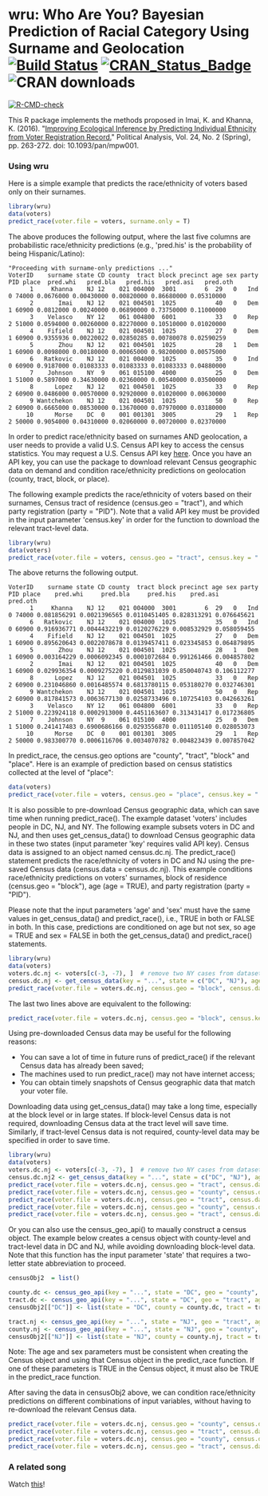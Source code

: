 # wru: Who Are You? Bayesian Prediction of Racial Category Using Surname and Geolocation [![Build Status](https://travis-ci.org/kosukeimai/wru.svg?branch=master)](https://travis-ci.org/kosukeimai/wru) [![CRAN_Status_Badge](https://www.r-pkg.org/badges/version-last-release/wru)](https://cran.r-project.org/package=wru) ![CRAN downloads](http://cranlogs.r-pkg.org/badges/grand-total/wru)
[![R-CMD-check](https://github.com/kosukeimai/wru/workflows/R-CMD-check/badge.svg)](https://github.com/kosukeimai/wru/actions)

This R package implements the methods proposed in Imai, K. and Khanna, K. (2016). "[Improving Ecological Inference by Predicting Individual Ethnicity from Voter Registration Record.](http://imai.princeton.edu/research/race.html)" Political Analysis, Vol. 24, No. 2 (Spring), pp. 263-272. doi: 10.1093/pan/mpw001.

### Using wru

Here is a simple example that predicts the race/ethnicity of voters based only on their surnames. 
```r
library(wru)
data(voters)
predict_race(voter.file = voters, surname.only = T)
```

The above produces the following output, where the last five columns are probabilistic race/ethnicity predictions (e.g., 'pred.his' is the probability of being Hispanic/Latino):
```
"Proceeding with surname-only predictions ..."
VoterID    surname state CD county  tract block precinct age sex party PID place  pred.whi   pred.bla   pred.his   pred.asi   pred.oth
      1     Khanna    NJ 12    021 004000  3001        6  29   0   Ind   0 74000 0.0676000 0.00430000 0.00820000 0.86680000 0.05310000
      2       Imai    NJ 12    021 004501  1025           40   0   Dem   1 60900 0.0812000 0.00240000 0.06890000 0.73750000 0.11000000
      3    Velasco    NY 12    061 004800  6001           33   0   Rep   2 51000 0.0594000 0.00260000 0.82270000 0.10510000 0.01020000
      4    Fifield    NJ 12    021 004501  1025           27   0   Dem   1 60900 0.9355936 0.00220022 0.02850285 0.00780078 0.02590259
      5       Zhou    NJ 12    021 004501  1025           28   1   Dem   1 60900 0.0098000 0.00180000 0.00065000 0.98200000 0.00575000
      6   Ratkovic    NJ 12    021 004000  1025           35   0   Ind   0 60900 0.9187000 0.01083333 0.01083333 0.01083333 0.04880000
      7    Johnson    NY  9    061 015100  4000           25   0   Dem   1 51000 0.5897000 0.34630000 0.02360000 0.00540000 0.03500000
      8      Lopez    NJ 12    021 004501  1025           33   0   Rep   2 60900 0.0486000 0.00570000 0.92920000 0.01020000 0.00630000
      9 Wantchekon    NJ 12    021 004501  1025           50   0   Rep   2 60900 0.6665000 0.08530000 0.13670000 0.07970000 0.03180000
     10      Morse    DC  0    001 001301  3005           29   1   Rep   2 50000 0.9054000 0.04310000 0.02060000 0.00720000 0.02370000
```

In order to predict race/ethnicity based on surnames AND geolocation, a user needs to provide a valid U.S. Census API key to access the census statistics. You may request a U.S. Census API key [here](http://api.census.gov/data/key_signup.html). Once you have an API key, you can use the package to download relevant Census geographic data on demand and condition race/ethnicity predictions on geolocation (county, tract, block, or place).

The following example predicts the race/ethnicity of voters based on their surnames, Census tract of residence (census.geo = "tract"), and which party registration (party = "PID"). Note that a valid API key must be provided in the input parameter 'census.key' in order for the function to download the relevant tract-level data.
```r
library(wru)
data(voters)
predict_race(voter.file = voters, census.geo = "tract", census.key = "...", party = "PID")
```

The above returns the following output.
```
VoterID    surname state CD county  tract block precinct age sex party PID place    pred.whi     pred.bla     pred.his    pred.asi    pred.oth
      1     Khanna    NJ 12    021 004000  3001        6  29   0   Ind   0 74000 0.081856291 0.0021396565 0.0110451405 0.828313291 0.076645621
      6   Ratkovic    NJ 12    021 004000  1025           35   0   Ind   0 60900 0.916936771 0.0044432219 0.0120276229 0.008532929 0.058059455
      4    Fifield    NJ 12    021 004501  1025           27   0   Dem   1 60900 0.895620643 0.0022078678 0.0139457411 0.023345853 0.064879895
      5       Zhou    NJ 12    021 004501  1025           28   1   Dem   1 60900 0.003164229 0.0006092345 0.0001072684 0.991261466 0.004857802
      2       Imai    NJ 12    021 004501  1025           40   0   Dem   1 60900 0.029936354 0.0009275220 0.0129831039 0.850040743 0.106112277
      8      Lopez    NJ 12    021 004501  1025           33   0   Rep   2 60900 0.231046860 0.0016485574 0.6813780115 0.053180270 0.032746301
      9 Wantchekon    NJ 12    021 004501  1025           50   0   Rep   2 60900 0.817841573 0.0063677130 0.0258733496 0.107254103 0.042663261
      3    Velasco    NY 12    061 004800  6001           33   0   Rep   2 51000 0.223924118 0.0002913000 0.4451163607 0.313431417 0.017236805
      7    Johnson    NY  9    061 015100  4000           25   0   Dem   1 51000 0.241417483 0.6900686166 0.0293556870 0.011105140 0.028053073
     10      Morse    DC  0    001 001301  3005           29   1   Rep   2 50000 0.983300770 0.0006116706 0.0034070782 0.004823439 0.007857042
```

In predict_race, the census.geo options are "county", "tract", "block" and "place". Here is an example of prediction based on census statistics collected at the level of "place":
```r
data(voters)
predict_race(voter.file = voters, census.geo = "place", census.key = "...", party = "PID")
```

It is also possible to pre-download Census geographic data, which can save time when running predict_race(). The example dataset 'voters'  includes people in DC, NJ, and NY. The following example subsets voters in DC and NJ, and then uses get_census_data() to download Census geographic data in these two states (input parameter 'key' requires valid API key). Census data is assigned to an object named census.dc.nj. The predict_race() statement predicts the race/ethnicity of voters in DC and NJ using the pre-saved Census data (census.data = census.dc.nj). This example conditions race/ethnicity predictions on voters' surnames, block of residence (census.geo = "block"), age (age = TRUE), and party registration (party = "PID").

Please note that the input parameters 'age' and 'sex' must have the same values in get_census_data() and predict_race(), i.e., TRUE in both or FALSE in both. In this case, predictions are conditioned on age but not sex, so age = TRUE and sex = FALSE in both the get_census_data() and predict_race() statements.
```r
library(wru)
data(voters)
voters.dc.nj <- voters[c(-3, -7), ]  # remove two NY cases from dataset
census.dc.nj <- get_census_data(key = "...", state = c("DC", "NJ"), age = TRUE, sex = FALSE)  # create Census data object covering DC and NJ 
predict_race(voter.file = voters.dc.nj, census.geo = "block", census.data = census.dc.nj, age = TRUE, sex = FALSE, party = "PID")
```

The last two lines above are equivalent to the following:
```r
predict_race(voter.file = voters.dc.nj, census.geo = "block", census.key = "...", age = TRUE, sex = FALSE, party = "PID")
```

Using pre-downloaded Census data may be useful for the following reasons:
* You can save a lot of time in future runs of predict_race() if the relevant Census data has already been saved; 
* The machines used to run predict_race() may not have internet access; 
* You can obtain timely snapshots of Census geographic data that match your voter file.

Downloading data using get_census_data() may take a long time, especially at the block level or in large states. If block-level Census data is not required, downloading Census data at the tract level will save time. Similarly, if tract-level Census data is not required, county-level data may be specified in order to save time.

```r
library(wru)
data(voters)
voters.dc.nj <- voters[c(-3, -7), ]  # remove two NY cases from dataset
census.dc.nj2 <- get_census_data(key = "...", state = c("DC", "NJ"), age = TRUE, sex = FALSE, census.geo = "tract")  
predict_race(voter.file = voters.dc.nj, census.geo = "tract", census.data = census.dc.nj2, party = "PID", age = TRUE, sex = FALSE)
predict_race(voter.file = voters.dc.nj, census.geo = "county", census.data = census.dc.nj2, age = TRUE, sex = FALSE)  # Pr(Race | Surname, County)
predict_race(voter.file = voters.dc.nj, census.geo = "tract", census.data = census.dc.nj2, age = TRUE, sex = FALSE)  # Pr(Race | Surname, Tract)
predict_race(voter.file = voters.dc.nj, census.geo = "county", census.data = census.dc.nj2, party = "PID", age = TRUE, sex = FALSE)  # Pr(Race | Surname, County, Party)
predict_race(voter.file = voters.dc.nj, census.geo = "tract", census.data = census.dc.nj2, party = "PID", age = TRUE, sex = FALSE)  # Pr(Race | Surname, Tract, Party)
```

Or you can also use the census_geo_api() to maually construct a census object. The example below creates a census object with county-level and tract-level data in DC and NJ, while avoiding downloading block-level data. Note that this function has the input parameter 'state' that requires a two-letter state abbreviation to proceed.
```r
censusObj2  = list()

county.dc <- census_geo_api(key = "...", state = "DC", geo = "county", age = TRUE, sex = FALSE)
tract.dc <- census_geo_api(key = "...", state = "DC", geo = "tract", age = TRUE, sex = FALSE)
censusObj2[["DC"]] <- list(state = "DC", county = county.dc, tract = tract.dc, age = TRUE, sex = FALSE)

tract.nj <- census_geo_api(key = "...", state = "NJ", geo = "tract", age = TRUE, sex = FALSE)
county.nj <- census_geo_api(key = "...", state = "NJ", geo = "county", age = TRUE, sex = FALSE)
censusObj2[["NJ"]] <- list(state = "NJ", county = county.nj, tract = tract.nj, age = TRUE, sex = FALSE)
```

Note: The age and sex parameters must be consistent when creating the Census object and using that Census object in the predict_race function. If one of these parameters is TRUE in the Census object, it must also be TRUE in the predict_race function.

After saving the data in censusObj2 above, we can condition race/ethnicity predictions on different combinations of input variables, without having to re-download the relevant Census data.
```r
predict_race(voter.file = voters.dc.nj, census.geo = "county", census.data = censusObj2, age = TRUE, sex = FALSE)  # Pr(Race | Surname, County)
predict_race(voter.file = voters.dc.nj, census.geo = "tract", census.data = censusObj2, age = TRUE, sex = FALSE)  # Pr(Race | Surname, Tract)
predict_race(voter.file = voters.dc.nj, census.geo = "county", census.data = censusObj2, party = "PID", age = TRUE, sex = FALSE)  # Pr(Race | Surname, County, Party)
predict_race(voter.file = voters.dc.nj, census.geo = "tract", census.data = censusObj2, party = "PID", age = TRUE, sex = FALSE)  # Pr(Race | Surname, Tract, Party)
```
### A related song 
Watch [this](https://www.youtube.com/watch?v=r5kmCgVhADY)!
